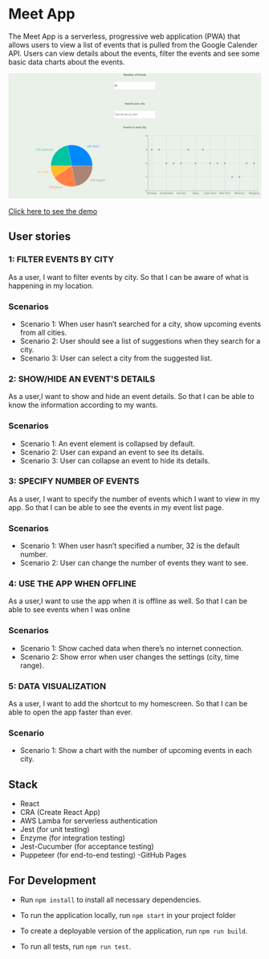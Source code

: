 # Meet App

The Meet App is a serverless, progressive web application (PWA) that allows users to view a list of events that is pulled from the Google Calender API. Users can view details about the events, filter the events and see some basic data charts about the events.

<img src ='src/image/meetapp.png'>

[Click here to see the demo ](https://begli0102.github.io/meet-app/)

## User stories

### 1: FILTER EVENTS BY CITY

As a user, I want to filter events by city. So that I can be aware of what is happening in my location.

### Scenarios

- Scenario 1: When user hasn’t searched for a city, show upcoming events from all cities.
- Scenario 2: User should see a list of suggestions when they search for a city.
- Scenario 3: User can select a city from the suggested list.

### 2: SHOW/HIDE AN EVENT'S DETAILS

As a user,I want to show and hide an event details. So that I can be able to know the information according to my wants.

### Scenarios

- Scenario 1: An event element is collapsed by default.
- Scenario 2: User can expand an event to see its details.
- Scenario 3: User can collapse an event to hide its details.

### 3: SPECIFY NUMBER OF EVENTS

As a user, I want to specify the number of events which I want to view in my app. So that I can be able to see the events in my event list page.

### Scenarios

- Scenario 1: When user hasn’t specified a number, 32 is the default number.
- Scenario 2: User can change the number of events they want to see.

### 4: USE THE APP WHEN OFFLINE

As a user,I want to use the app when it is offline as well. So that I can be able to see events when I was online

### Scenarios

- Scenario 1: Show cached data when there’s no internet connection.
- Scenario 2: Show error when user changes the settings (city, time range).

### 5: DATA VISUALIZATION

As a user, I want to add the shortcut to my homescreen. So that I can be able to open the app faster than ever.

### Scenario

- Scenario 1: Show a chart with the number of upcoming events in each city.

## Stack

- React
- CRA (Create React App)
- AWS Lamba for serverless authentication
- Jest (for unit testing)
- Enzyme (for integration testing)
- Jest-Cucumber (for acceptance testing)
- Puppeteer (for end-to-end testing)
  -GitHub Pages

## For Development

- Run `npm install` to install all necessary dependencies.

- To run the application locally, run `npm start` in your project folder

- To create a deployable version of the application, run `npm run build`.

- To run all tests, run `npm run test`.
